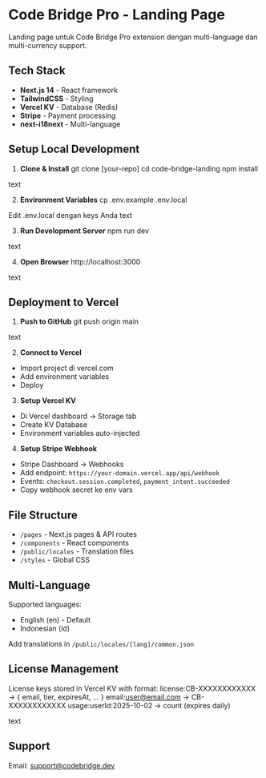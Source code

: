 # Code Bridge Pro - Landing Page

Landing page untuk Code Bridge Pro extension dengan multi-language dan multi-currency support.

## Tech Stack

- **Next.js 14** - React framework
- **TailwindCSS** - Styling
- **Vercel KV** - Database (Redis)
- **Stripe** - Payment processing
- **next-i18next** - Multi-language

## Setup Local Development

1. **Clone & Install**
git clone [your-repo]
cd code-bridge-landing
npm install

text

2. **Environment Variables**
cp .env.example .env.local

Edit .env.local dengan keys Anda
text

3. **Run Development Server**
npm run dev

text

4. **Open Browser**
http://localhost:3000

text

## Deployment to Vercel

1. **Push to GitHub**
git push origin main

text

2. **Connect to Vercel**
- Import project di vercel.com
- Add environment variables
- Deploy

3. **Setup Vercel KV**
- Di Vercel dashboard → Storage tab
- Create KV Database
- Environment variables auto-injected

4. **Setup Stripe Webhook**
- Stripe Dashboard → Webhooks
- Add endpoint: `https://your-domain.vercel.app/api/webhook`
- Events: `checkout.session.completed`, `payment_intent.succeeded`
- Copy webhook secret ke env vars

## File Structure

- `/pages` - Next.js pages & API routes
- `/components` - React components
- `/public/locales` - Translation files
- `/styles` - Global CSS

## Multi-Language

Supported languages:
- English (en) - Default
- Indonesian (id)

Add translations in `/public/locales/[lang]/common.json`

## License Management

License keys stored in Vercel KV with format:
license:CB-XXXXXXXXXXXX → { email, tier, expiresAt, ... }
email:user@email.com → CB-XXXXXXXXXXXX
usage:userId:2025-10-02 → count (expires daily)

text

## Support

Email: support@codebridge.dev
